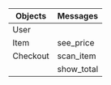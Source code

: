 | Objects | Messages |
| ------- | -------- |
| User		|					 |
| Item		|	see_price |
| Checkout | scan_item |
|					 | show_total |